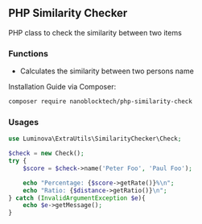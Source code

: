 ## PHP Similarity Checker

PHP class to check the similarity between two items

### Functions

- Calculates the similarity between two persons name 

Installation Guide via Composer:

```bash
composer require nanoblocktech/php-similarity-check
```

### Usages 

```php
use Luminova\ExtraUtils\SimilarityChecker\Check;

$check = new Check();
try {
    $score = $check->name('Peter Foo', 'Paul Foo'); 

    echo "Percentage: {$score->getRate()}%\n";
    echo "Ratio: {$distance->getRatio()}\n";
} catch (InvalidArgumentException $e){
    echo $e->getMessage();
}
```
